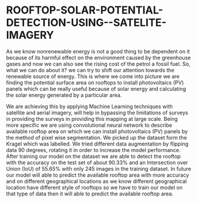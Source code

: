 # ROOFTOP-SOLAR-POTENTIAL-DETECTION-USING--SATELITE-IMAGERY

As we know nonrenewable energy is not a good thing to be dependent on it because of its harmful
effect on the environment caused by the greenhouse gases and now we can also see the rising cost 
of the petrol a fossil fuel. So, what we can do about it? we can try to shift our attention towards 
the renewable source of energy. This is where we come into picture we are finding the potential 
surface area on rooftops to install photovoltaics (PV) panels which can be really useful because 
of solar energy and calculating the solar energy generated by a particular area.

We are achieving this by applying Machine Learning techniques with satellite and aerial imagery, 
will help in bypassing the limitations of surveys in providing the surveys in providing this 
mapping at large scale. Being more specific we are using convolutional neural network to describe 
available rooftop area on which we can install photovoltaics (PV) panels by the method of pixel 
wise segmentation. We picked up the dataset form the Kragel which was labelled. We tried 
different data augmentation by flipping data 90 degrees, rotating it in order to increase the model 
performance. After training our model on the dataset we are able to detect the rooftop with the 
accuracy on the test set of about 90.33% and an Intersection over Union (IoU) of 55.65% with 
only 245 images in the training dataset. In future our model will able to predict the available 
rooftop area with more accuracy and on different geographical locations as we know different 
geographical location have different style of rooftops so we have to train our model on that type 
of data then it will able to predict the available rooftop area.
